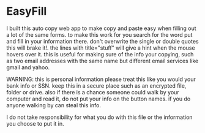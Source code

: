# EasyFill
I built this auto copy web app to make copy and paste easy when filling out a lot of the same forms.
to make this work for you search for the word put and fill in your information there.
don't overwrite the single or double quotes this will brake it!.
the lines with title="stuff" will give a hint when the mouse hovers over it. this is useful for making sure of the info your copying,
such as two email addresses with the same name but different email services like gmail and yahoo.

WARNING: this is personal information please treat this like you would your bank info or SSN.
keep this in a secure place such as an encrypted file, folder or drive.
also if there is a chance someone could walk by your computer and read it, do not put your info on the button names.
if you do anyone walking by can steal this info.

I do not take responsibility for what you do with this file or the information you choose to put it in.